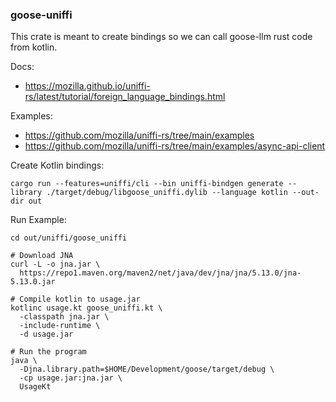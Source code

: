 ### goose-uniffi 

This crate is meant to create bindings so we can call goose-llm rust code from kotlin.

Docs:
- https://mozilla.github.io/uniffi-rs/latest/tutorial/foreign_language_bindings.html

Examples:
- https://github.com/mozilla/uniffi-rs/tree/main/examples
- https://github.com/mozilla/uniffi-rs/tree/main/examples/async-api-client


Create Kotlin bindings:
```
cargo run --features=uniffi/cli --bin uniffi-bindgen generate --library ./target/debug/libgoose_uniffi.dylib --language kotlin --out-dir out
```

Run Example:
```
cd out/uniffi/goose_uniffi

# Download JNA
curl -L -o jna.jar \
  https://repo1.maven.org/maven2/net/java/dev/jna/jna/5.13.0/jna-5.13.0.jar

# Compile kotlin to usage.jar
kotlinc usage.kt goose_uniffi.kt \
  -classpath jna.jar \
  -include-runtime \
  -d usage.jar

# Run the program
java \
  -Djna.library.path=$HOME/Development/goose/target/debug \
  -cp usage.jar:jna.jar \
  UsageKt
```